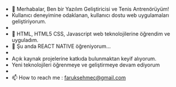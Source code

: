 - 👋 Merhabalar, Ben bir Yazılım Geliştiricisi ve Tenis Antrenörüyüm!
-  Kullanıcı deneyimine odaklanan, kullanıcı dostu web uygulamaları geliştiriyorum.
-  
- 👀 HTML, HTML5 CSS, Javascript web teknolojilerine öğrendim ve uyguladım.
- 🌱 Şu anda REACT NATIVE öğreniyorum...
-  
- Açık kaynak projelerine katkıda bulunmaktan keyif alıyorum.
- Yeni teknolojileri öğrenmeye ve geliştirmeye devam ediyorum
- 
- 📫 How to reach me : faruksehmec@gmail.com

<!---
Faruksehmec/Faruksehmec is a ✨ special ✨ repository because its `README.md` (this file) appears on your GitHub profile.
You can click the Preview link to take a look at your changes.
--->
